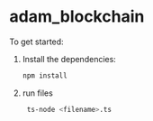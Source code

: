 # adam_blockchain

To get started:

1. Install the dependencies:
   ```bash
   npm install

2. run files
   ```bash
    ts-node <filename>.ts